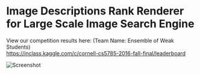 # Image Descriptions Rank Renderer for Large Scale Image Search Engine

View our competition results here: (Team Name: Ensemble of Weak Students)  
https://inclass.kaggle.com/c/cornell-cs5785-2016-fall-final/leaderboard

![Screenshot](https://github.com/virtuositeit/Image-Descriptions-Rank-Renderer-for-Large-Scale-Image-Search-Engine/blob/master/Render%20Results.png)
